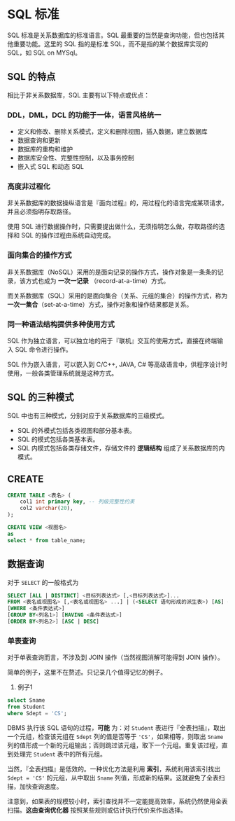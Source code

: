 # SQL 标准

SQL 标准是关系数据库的标准语言。SQL 最重要的当然是查询功能，但也包括其他重要功能。这里的 SQL 指的是标准 SQL，而不是指的某个数据库实现的 SQL，如 SQL on MYSql。

## SQL 的特点

相比于非关系数据库，SQL 主要有以下特点或优点：
### DDL，DML，DCL 的功能于一体，语言风格统一

* 定义和修改、删除关系模式，定义和删除视图，插入数据，建立数据库
* 数据查询和更新
* 数据库的重构和维护
* 数据库安全性、完整性控制，以及事务控制
* 嵌入式 SQL 和动态 SQL

### 高度非过程化

非关系数据库的数据操纵语言是『面向过程』的，用过程化的语言完成某项请求，并且必须指明存取路径。

使用 SQL 进行数据操作时，只需要提出做什么，无须指明怎么做，存取路径的选择和 SQL 的操作过程由系统自动完成。

### 面向集合的操作方式

非关系数据库（NoSQL）采用的是面向记录的操作方式，操作对象是一条条的记录，该方式也成为 **一次一记录** （record-at-a-time）方式。

而关系数据库（SQL）采用的是面向集合（关系、元组的集合）的操作方式，称为 **一次一集合**（set-at-a-time）方式，操作对象和操作结果都是关系。

### 同一种语法结构提供多种使用方式

SQL 作为独立语言，可以独立地的用于『联机』交互的使用方式，直接在终端输入 SQL 命令进行操作。

SQL 作为嵌入语言，可以嵌入到 C/C++, JAVA, C# 等高级语言中，供程序设计时使用，一般各类管理系统就是这种方式。

## SQL 的三种模式

SQL 中也有三种模式，分别对应于关系数据库的三级模式。

* SQL 的外模式包括各类视图和部分基本表。
* SQL 的模式包括各类基本表。
* SQL 内模式包括各类存储文件，存储文件的 **逻辑结构** 组成了关系数据库的内模式。

## CREATE

```SQL
CREATE TABLE <表名> (
    col1 int primary key, -- 列级完整性约束
    col2 varchar(20),
);

CREATE VIEW <视图名>
as
select * from table_name;
```

## 数据查询

对于 `SELECT` 的一般格式为
```sql
SELECT [ALL | DISTINCT] <目标列表达式> [,<目标列表达式>]...
FROM <表名或视图名> [,<表名或视图名> ...] | (<SELECT 语句形成的派生表>) [AS] <别名>
[WHERE <条件表达式>]
[GROUP BY<列名1>] [HAVING <条件表达式>]
[ORDER BY<列名2>] [ASC | DESC]
```

### 单表查询

对于单表查询而言，不涉及到 JOIN 操作（当然视图消解可能得到 JOIN 操作）。

简单的例子，这里不在赘述。只记录几个值得记忆的例子。

1. 例子1
```sql
select Sname
from Student
where Sdept = 'CS';
```
DBMS 执行该 SQL 语句的过程，**可能** 为：对 `Student` 表进行『全表扫描』，取出一个元组，检查该元组在 `Sdept` 列的值是否等于 `'CS'`，如果相等，则取出 `Sname` 列的值形成一个新的元组输出；否则跳过该元组，取下一个元组。重复该过程，直到处理完 `Student` 表中的所有元组。

当然，『全表扫描』是低效的。一种优化方法是利用 **索引**，系统利用该索引找出 `Sdept = 'CS'` 的元组，从中取出 `Sname` 列值，形成新的结果。这就避免了全表扫描，加快查询速度。

注意到，如果表的规模较小时，索引查找并不一定能提高效率，系统仍然使用全表扫描。**这由查询优化器** 按照某些规则或估计执行代价来作出选择。